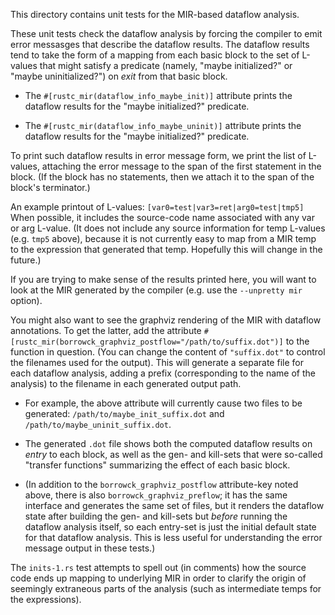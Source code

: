 This directory contains unit tests for the MIR-based dataflow
analysis.

These unit tests check the dataflow analysis by forcing the compiler
to emit error messasges that describe the dataflow results. The
dataflow results tend to take the form of a mapping from each basic
block to the set of L-values that might satisfy a predicate (namely,
"maybe initialized?" or "maybe uninitialized?") on *exit* from that
basic block.

 * The `#[rustc_mir(dataflow_info_maybe_init)]` attribute prints the
   dataflow results for the "maybe initialized?" predicate.

 * The `#[rustc_mir(dataflow_info_maybe_uninit)]` attribute prints the
   dataflow results for the "maybe initialized?" predicate.

To print such dataflow results in error message form, we print the
list of L-values, attaching the error message to the span of the first
statement in the block. (If the block has no statements, then we
attach it to the span of the block's terminator.)

An example printout of L-values: `[var0=test|var3=ret|arg0=test|tmp5]`
When possible, it includes the source-code name associated with any
var or arg L-value. (It does not include any source information for
temp L-values (e.g. `tmp5` above), because it is not currently easy to
map from a MIR temp to the expression that generated that
temp. Hopefully this will change in the future.)

If you are trying to make sense of the results printed here, you will
want to look at the MIR generated by the compiler (e.g. use the
`--unpretty mir` option).

You might also want to see the graphviz rendering of the MIR with
dataflow annotations. To get the latter, add the attribute
`#[rustc_mir(borrowck_graphviz_postflow="/path/to/suffix.dot")]` to
the function in question. (You can change the content of
`"suffix.dot"` to control the filenames used for the output). This
will generate a separate file for each dataflow analysis, adding a
prefix (corresponding to the name of the analysis) to the filename in
each generated output path.

 * For example, the above attribute will currently cause two files to
   be generated: `/path/to/maybe_init_suffix.dot` and
   `/path/to/maybe_uninit_suffix.dot`.

 * The generated `.dot` file shows both the computed dataflow results
   on *entry* to each block, as well as the gen- and kill-sets that
   were so-called "transfer functions" summarizing the effect of each
   basic block.

 * (In addition to the `borrowck_graphviz_postflow` attribute-key
   noted above, there is also `borrowck_graphviz_preflow`; it has the
   same interface and generates the same set of files, but it renders
   the dataflow state after building the gen- and kill-sets but
   *before* running the dataflow analysis itself, so each entry-set is
   just the initial default state for that dataflow analysis. This is
   less useful for understanding the error message output in these
   tests.)

The `inits-1.rs` test attempts to spell out (in comments) how the
source code ends up mapping to underlying MIR in order to clarify the
origin of seemingly extraneous parts of the analysis (such as
intermediate temps for the expressions).

